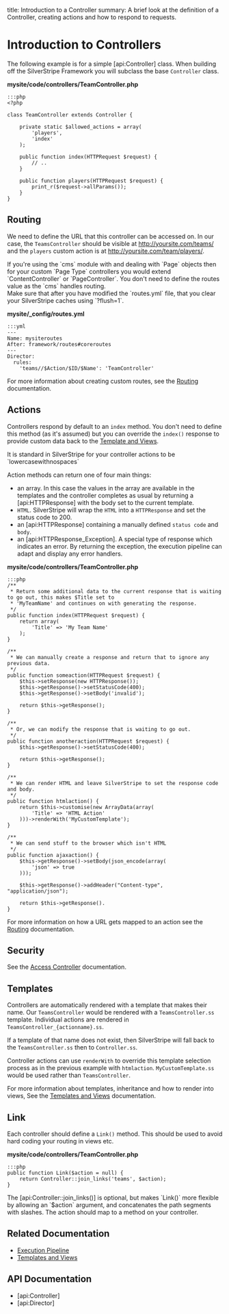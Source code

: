 title: Introduction to a Controller
summary: A brief look at the definition of a Controller, creating actions and how to respond to requests.

# Introduction to Controllers

The following example is for a simple [api:Controller] class. When building off the SilverStripe Framework you will
subclass the base `Controller` class.

**mysite/code/controllers/TeamController.php**

	:::php
	<?php
	
	class TeamController extends Controller {
			
		private static $allowed_actions = array(
			'players',
			'index'
		);
		
		public function index(HTTPRequest $request) {
			// ..
		}

		public function players(HTTPRequest $request) {
			print_r($request->allParams());
		}
	}

## Routing

We need to define the URL that this controller can be accessed on. In our case, the `TeamsController` should be visible 
at http://yoursite.com/teams/ and the `players` custom action is at http://yoursite.com/team/players/.

<div class="info" markdown="1">
If you're using the `cms` module with and dealing with `Page` objects then for your custom `Page Type` controllers you 
would extend `ContentController` or `PageController`. You don't need to define the routes value as the `cms` handles 
routing.
</div>

<div class="alert" markdown="1">
Make sure that after you have modified the `routes.yml` file, that you clear your SilverStripe caches using `?flush=1`.
</div>

**mysite/_config/routes.yml**

	:::yml
	---
	Name: mysiteroutes
	After: framework/routes#coreroutes
	---
	Director:
	  rules:
	    'teams//$Action/$ID/$Name': 'TeamController'


For more information about creating custom routes, see the [Routing](routing) documentation.

## Actions

Controllers respond by default to an `index` method. You don't need to define this method (as it's assumed) but you
can override the `index()` response to provide custom data back to the [Template and Views](../templates). 

<div class="notice" markdown="1">
It is standard in SilverStripe for your controller actions to be `lowercasewithnospaces`
</div>

Action methods can return one of four main things:

* an array. In this case the values in the array are available in the templates and the controller completes as usual by returning a [api:HTTPResponse] with the body set to the current template.
* `HTML`. SilverStripe will wrap the `HTML` into a `HTTPResponse` and set the status code to 200.
* an [api:HTTPResponse] containing a manually defined `status code` and `body`.
* an [api:HTTPResponse_Exception]. A special type of response which indicates an error. By returning the exception, the execution pipeline can adapt and display any error handlers.

**mysite/code/controllers/TeamController.php**

	:::php
	/**
	 * Return some additional data to the current response that is waiting to go out, this makes $Title set to 
	 * 'MyTeamName' and continues on with generating the response.
	 */
	public function index(HTTPRequest $request) {
		return array(
			'Title' => 'My Team Name'
		);
	}

	/**
	 * We can manually create a response and return that to ignore any previous data.
	 */
	public function someaction(HTTPRequest $request) {
		$this->setResponse(new HTTPResponse());
		$this->getResponse()->setStatusCode(400);
		$this->getResponse()->setBody('invalid');

		return $this->getResponse();
	}

	/**
	 * Or, we can modify the response that is waiting to go out.
	 */
	public function anotheraction(HTTPRequest $request) {
		$this->getResponse()->setStatusCode(400);

		return $this->getResponse();
	}

	/**
	 * We can render HTML and leave SilverStripe to set the response code and body.
	 */
	public function htmlaction() {
		return $this->customise(new ArrayData(array(
			'Title' => 'HTML Action'
		)))->renderWith('MyCustomTemplate');
	}

	/**
	 * We can send stuff to the browser which isn't HTML
	 */
	public function ajaxaction() {
		$this->getResponse()->setBody(json_encode(array(
			'json' => true
		)));

		$this->getResponse()->addHeader("Content-type", "application/json");

		return $this->getResponse().
	}

For more information on how a URL gets mapped to an action see the [Routing](routing) documentation.

## Security

See the [Access Controller](access_control) documentation.

## Templates

Controllers are automatically rendered with a template that makes their name. Our `TeamsController` would be rendered
with a `TeamsController.ss` template. Individual actions are rendered in `TeamsController_{actionname}.ss`. 

If a template of that name does not exist, then SilverStripe will fall back to the `TeamsController.ss` then to 
`Controller.ss`.

Controller actions can use `renderWith` to override this template selection process as in the previous example with 
`htmlaction`. `MyCustomTemplate.ss` would be used rather than `TeamsController`.

For more information about templates, inheritance and how to render into views, See the 
[Templates and Views](../templates) documentation.

## Link

Each controller should define a `Link()` method. This should be used to avoid hard coding your routing in views etc.

**mysite/code/controllers/TeamController.php**

	:::php
	public function Link($action = null) {
		return Controller::join_links('teams', $action);
	}

<div class="info" markdown="1">
The [api:Controller::join_links()] is optional, but makes `Link()` more flexible by allowing an `$action` argument, and concatenates the path segments with slashes. The action should map to a method on your controller.
</div>

## Related Documentation

* [Execution Pipeline](../execution_pipeline)
* [Templates and Views](../templates)

## API Documentation

* [api:Controller]
* [api:Director]

